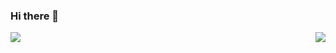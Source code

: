 ### Hi there 👋


<img align="right" src="https://github-readme-stats.vercel.app/api/top-langs/?username=liujunliuhong&hide=ruby,CSS,javascript"/>
<img align="left" src="https://github-readme-stats.vercel.app/api?username=liujunliuhong&show_icons=true&icon_color=0366d6&text_color=718096&bg_color=ffffff&hide_title=true"/>


<!--
**liujunliuhong/liujunliuhong** is a ✨ _special_ ✨ repository because its `README.md` (this file) appears on your GitHub profile.

Here are some ideas to get you started:

- 🔭 I’m currently working on ...
- 🌱 I’m currently learning ...
- 👯 I’m looking to collaborate on ...
- 🤔 I’m looking for help with ...
- 💬 Ask me about ...
- 📫 How to reach me: ...
- 😄 Pronouns: ...
- ⚡ Fun fact: ...
-->
